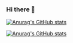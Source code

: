 ### Hi there 👋

<!--
**mdrefaatali/mdrefaatali** is a ✨ _special_ ✨ repository because its `README.md` (this file) appears on your GitHub profile.

Here are some ideas to get you started:

- 🔭 I’m currently working on ...
- 🌱 I’m currently learning ...
- 👯 I’m looking to collaborate on ...
- 🤔 I’m looking for help with ...
- 💬 Ask me about ...
- 📫 How to reach me: ...
- 😄 Pronouns: ...
- ⚡ Fun fact: ...
-->

[![Anurag's GitHub stats](https://github-readme-stats.vercel.app/api?username=mdrefaatali)](https://github.com/anuraghazra/github-readme-stats)

[![Anurag's GitHub stats](https://github-readme-stats.vercel.app/api?username=mdrefaatali)](https://github.com/anuraghazra/github-readme-stats)


